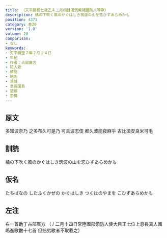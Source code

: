 ```yaml
---
title: （天平勝寳七歳乙未二月相替遣筑紫諸國防人等歌）
description: 橘の下吹く風のかぐはしき筑波の山を恋ひずあらめかも
position: 4371
category: 巻20
version: '1.0'
volume: 20
comparison:
- なし
keywords:
- 天平勝宝７年２月１４日
- 年紀
- 作者：占部廣方
- 防人歌
- 植物
- 地名
- 茨城
- 息長国島
- 望郷
- 恋情
---
```


## 原文

多知波奈乃 之多布久可是乃 可具波志伎 都久波能夜麻乎 古比須安良米可毛

## 訓読

橘の下吹く風のかぐはしき筑波の山を恋ひずあらめかも

## 仮名

たちばなの したふくかぜの かぐはしき つくはのやまを こひずあらめかも

## 左注

右一首助丁占部廣方 （ / 二月十四日常陸國部領防人使大目正七位上息長真人國嶋進歌數十七首 但拙劣歌者不取載之）
